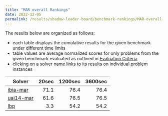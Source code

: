 ```yaml
---
title: "MAR overall Rankings"
date: 2022-12-05
permalink: /results/shadow-leader-board/benchmark-rankings/MAR-overall-rankings
---
```




The results below are organized as follows:
- each table displays the cumulative results for the given benchmark under different time limits
- table values are average normalized scores for only problems from the given benchmark evaluated as outlined in [Evaluation Criteria](https://uaicompetition.github.io/uci-2022/results/evaluation-criteria/)
- clicking on a solver name links to its results on individual problem instances


|                      Solver                       | 20sec | 1200sec | 3600sec |
| ------------------------------------------------- | ----: | ------: | ------: |
| [ibia-mar](../solver-scores/ibia-mar-scores.md)   |  71.1 |    76.4 |    76.4 |
| [uai14-mar](../solver-scores/uai14-mar-scores.md) |  61.6 |    76.5 |    76.5 |
| [lbp](../solver-scores/lbp-scores.md)             |   3.3 |    54.2 |    54.2 |

